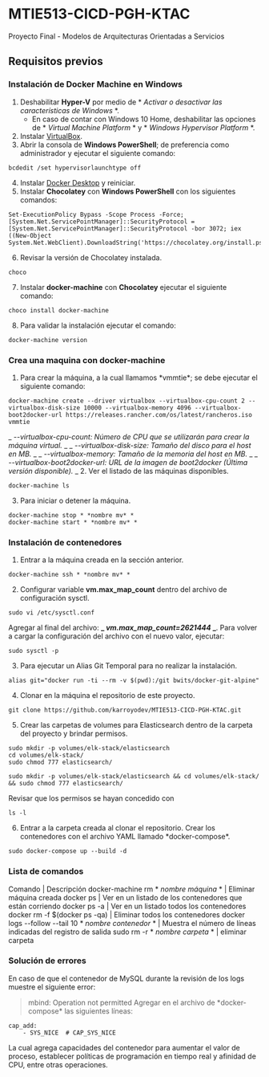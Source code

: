 # MTIE513-CICD-PGH-KTAC
Proyecto Final - Modelos de Arquitecturas Orientadas a Servicios 

## Requisitos previos
### Instalación de Docker Machine en Windows
1. Deshabilitar **Hyper-V** por medio de * *Activar o desactivar las características de Windows* *. 
   - En caso de contar con Windows 10 Home, deshabilitar las opciones de * *Virtual Machine Platform* * y * *Windows Hypervisor Platform* *. 
2. Instalar [VirtualBox](https://www.virtualbox.org/wiki/Downloads). 
3. Abrir la consola de **Windows PowerShell**; de preferencia como administrador y ejecutar el siguiente comando: 
``` 
bcdedit /set hypervisorlaunchtype off 
``` 
4. Instalar [Docker Desktop](https://www.docker.com/products/docker-desktop) y reiniciar. 
5. Instalar **Chocolatey** con **Windows PowerShell** con los siguientes comandos: 
``` 
Set-ExecutionPolicy Bypass -Scope Process -Force; [System.Net.ServicePointManager]::SecurityProtocol = [System.Net.ServicePointManager]::SecurityProtocol -bor 3072; iex ((New-Object System.Net.WebClient).DownloadString('https://chocolatey.org/install.ps1')) 
``` 
6. Revisar la versión de Chocolatey instalada. 
``` 
choco 
``` 
7. Instalar **docker-machine** con **Chocolatey** ejecutar el siguiente comando: 
``` 
choco install docker-machine 
``` 
8. Para validar la instalación ejecutar el comando: 
``` 
docker-machine version 
``` 
### Crea una maquina con docker-machine 
1. Para crear la máquina, a la cual llamamos \*vmmtie\*; se debe ejecutar el siguiente comando: 
``` 
docker-machine create --driver virtualbox --virtualbox-cpu-count 2 --virtualbox-disk-size 10000 --virtualbox-memory 4096 --virtualbox-boot2docker-url https://releases.rancher.com/os/latest/rancheros.iso vmmtie
``` 
_ _--virtualbox-cpu-count: Número de CPU que se utilizarán para crear la máquina virtual._ _ 
_ _--virtualbox-disk-size: Tamaño del disco para el host en MB._ _ 
_ _--virtualbox-memory: Tamaño de la memoria del host en MB._ _ 
_ _--virtualbox-boot2docker-url: URL de la imagen de boot2docker (Última versión disponible)._ _ 
2. Ver el listado de las máquinas disponibles. 
``` 
docker-machine ls 
``` 
3. Para iniciar o detener la máquina. 
``` 
docker-machine stop * *nombre mv* * 
docker-machine start * *nombre mv* * 
``` 
### Instalación de contenedores 
1. Entrar a la máquina creada en la sección anterior. 
``` 
docker-machine ssh * *nombre mv* * 
``` 
2. Configurar variable **vm.max_map_count** dentro del archivo de configuración sysctl. 
``` 
sudo vi /etc/sysctl.conf 
``` 
Agregar al final del archivo: **_ _vm.max_map_count=2621444_ _**. 
Para volver a cargar la configuración del archivo con el nuevo valor, ejecutar:
``` 
sudo sysctl -p 
``` 
3. Para ejecutar un Alias Git Temporal para no realizar la instalación. 
``` 
alias git="docker run -ti --rm -v $(pwd):/git bwits/docker-git-alpine" 
``` 
4. Clonar en la máquina el repositorio de este proyecto. 
``` 
git clone https://github.com/karroyodev/MTIE513-CICD-PGH-KTAC.git 
``` 
5. Crear las carpetas de volumes para Elasticsearch dentro de la carpeta del proyecto y brindar permisos. 
``` 
sudo mkdir -p volumes/elk-stack/elasticsearch 
cd volumes/elk-stack/ 
sudo chmod 777 elasticsearch/ 
``` 
``` 
sudo mkdir -p volumes/elk-stack/elasticsearch && cd volumes/elk-stack/ && sudo chmod 777 elasticsearch/ 
``` 
Revisar que los permisos se hayan concedido con 
``` 
ls -l 
``` 
6. Entrar a la carpeta creada al clonar el repositorio. Crear los contenedores con el archivo YAML llamado \*docker-compose\*. 
``` 
sudo docker-compose up --build -d 
``` 
### Lista de comandos
Comando | Descripción
docker-machine rm * *nombre máquina* * | Eliminar máquina creada
docker ps | Ver en un listado de los contenedores que están corriendo
docker ps -a | Ver en un listado todos los contenedores
docker rm -f $(docker ps -qa) | Eliminar todos los contenedores
docker logs --follow --tail 10 * *nombre contenedor* * | Muestra el número de líneas indicadas del registro de salida
sudo rm -r * *nombre carpeta* * | eliminar carpeta

### Solución de errores 
En caso de que el contenedor de MySQL durante la revisión de los logs muestre el siguiente error: 
> mbind: Operation not permitted 
Agregar en el archivo de \*docker-compose\* las siguientes líneas: 
``` 
cap_add:
    - SYS_NICE  # CAP_SYS_NICE
``` 
La cual agrega capacidades del contenedor para aumentar el valor de proceso, establecer políticas de programación en tiempo real y afinidad de CPU, entre otras operaciones. 